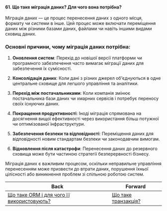 #### 61. Що таке міграція даних? Для чого вона потрібна?

Міграція даних — це процес перенесення даних з одного місця, формату чи системи в інше. Цей процес може включати переміщення даних між різними базами даних, файлами чи навіть іншими видами сховищ даних.

### Основні причини, чому міграція даних потрібна:

1. **Оновлення систем**: Перехід до новішої версії платформи чи програмного забезпечення часто вимагає міграції даних для забезпечення їх сумісності.

2. **Консолідація даних**: Коли дані з різних джерел об'єднуються в одне центральне сховище для легшого управління та аналітики.

3. **Перехід між постачальниками**: Коли компанія змінює постачальника бази даних чи хмарних сервісів і потребує переносу своїх існуючих даних.

4. **Покращення продуктивності**: Іноді міграція спрямована на досягнення вищої ефективності через використання більш потужної чи оптимізованої інфраструктури.

5. **Забезпечення безпеки та відповідності**: Переміщення даних для відповідності новим стандартам безпеки чи законодавчим вимогам.

6. **Відновлення після катастрофи**: Перенесення даних до резервного сховища може бути частиною стратегії безперервності бізнесу. 

Міграція даних є важливим процесом, оскільки неправильне управління перенесенням може призвести до втрати даних, порушення їхньої цілісності або виникнення проблем зі спільною роботою систем.

| Back | Forward |
|---|---|
| [Що таке ORM і для чого її використовують?](/ua/junior/database/what-is-an-orm-and-what-is-it-used-for.md)  | [Що таке транзакція?](/ua/junior/database/what-is-a-transaction.md) |